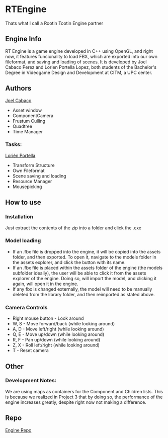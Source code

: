 # RTEngine
Thats what I call a Rootin Tootin Engine partner

## Engine Info
RT Engine is a game engine developed in C++ using OpenGL, and right now, it features funcionality to load FBX, which are exported into our own fileformat, and saving and loading of scenes. It is developed by Joel Cabaco Perez and Lorien Portella Lopez, both students of the Bachelor's Degree in Videogame Design and Development at CITM, a UPC center.


## Authors
[Joel Cabaco](https://github.com/dynamiczero99)
- Asset window
- ComponentCamera
- Frustum Culling
- Quadtree
- Time Manager
### Tasks:
[Lorién Portella](https://github.com/Witiza)
- Transform Structure
- Own Fileformat
- Scene saving and loading
- Resource Manager
- Mousepicking

## How to use
### Installation
Just extract the contents of the zip into a folder and click the .exe
### Model loading
- If an .fbx file is dropped into the engine, it will be copied into the assets folder, and then exported. To open it, navigate to the models folder in the assets explorer, and click the button with its name.
- If an .fbx file is placed within the assets folder of the engine (the models subfolder ideally), the user will be able to click it from the assets explorer of the engine. Doing so, will import the model, and clicking it again, will open it in the engine. 
- If any fbx is changed externally, the model will need to be manually deleted from the library folder, and then reimported as stated above.
### Camera Controls
- Right mouse button - Look around
- W, S - Move forward/back (while looking around)
- A, D - Move left/right (while looking around)
- Q, E - Move up/down (while looking around)
- R, F - Pan up/down (while looking around)
- Z, X - Roll left/right (while looking around)
- T - Reset camera


## Other
### Development Notes:
We are using maps as containers for the Component and 	Children lists. This is because we realized in Project 3 	that by doing so, the performance of the engine increases 	greatly, despite right now not making a difference.



## Repo
[Engine Repo](https://github.com/RootinTootinCoodin/RTEngine)
